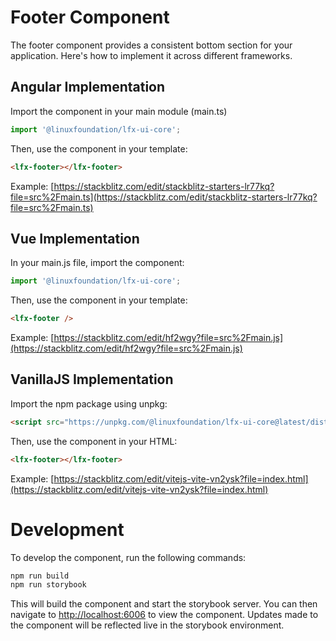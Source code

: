 # Footer Component

The footer component provides a consistent bottom section for your application. Here's how to implement it across different frameworks.

## Angular Implementation

Import the component in your main module (main.ts)

```typescript
import '@linuxfoundation/lfx-ui-core';
```

Then, use the component in your template:

```html
<lfx-footer></lfx-footer>
```

Example: [https://stackblitz.com/edit/stackblitz-starters-lr77kq?file=src%2Fmain.ts](https://stackblitz.com/edit/stackblitz-starters-lr77kq?file=src%2Fmain.ts)

## Vue Implementation

In your main.js file, import the component:

```typescript
import '@linuxfoundation/lfx-ui-core';
```

Then, use the component in your template:

```html
<lfx-footer />
```

Example: [https://stackblitz.com/edit/hf2wgy?file=src%2Fmain.js](https://stackblitz.com/edit/hf2wgy?file=src%2Fmain.js)

## VanillaJS Implementation

Import the npm package using unpkg:

```html
<script src="https://unpkg.com/@linuxfoundation/lfx-ui-core@latest/dist/browser/footer.bundle.js"></script>
```

Then, use the component in your HTML:

```html
<lfx-footer></lfx-footer>
```

Example: [https://stackblitz.com/edit/vitejs-vite-vn2ysk?file=index.html](https://stackblitz.com/edit/vitejs-vite-vn2ysk?file=index.html)

# Development

To develop the component, run the following commands:

```bash
npm run build
npm run storybook
```

This will build the component and start the storybook server. You can then navigate to [http://localhost:6006](http://localhost:6006) to view the component. Updates made to the component will be reflected live in the storybook environment.
